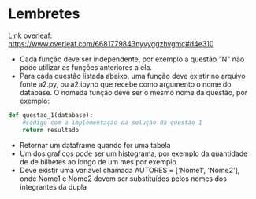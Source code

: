 # Lembretes
Link overleaf: https://www.overleaf.com/6681779843nyvyggzhvgmc#d4e310

- Cada função deve ser independente, por exemplo a questão "N" não pode utilizar as funções anteriores a ela.
- Para cada questão listada abaixo, uma função deve existir no arquivo fonte a2.py, ou a2.ipynb que recebe como argumento o nome do database. O nomeda função deve ser o mesmo nome da questão, por exemplo:

```python
def questao_1(database):
    #código com a implementação da solução da questão 1
    return resultado
```
- Retornar um dataframe quando for uma tabela
- Um dos graficos pode ser um histograma, por exemplo da quantidade de de bilhetes ao longo de um mes por exemplo
- Deve existir uma variavel chamada AUTORES = ['Nome1', 'Nome2'], onde Nome1 e Nome2 devem ser substituídos pelos nomes dos integrantes da dupla